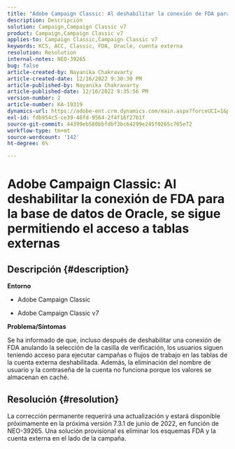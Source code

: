 ```yaml
---
title: "Adobe Campaign Classic: Al deshabilitar la conexión de FDA para la base de datos de Oracle, se sigue permitiendo el acceso a tablas externas"
description: Descripción
solution: Campaign,Campaign Classic v7
product: Campaign,Campaign Classic v7
applies-to: Campaign Classic,Campaign Classic v7
keywords: KCS, ACC, Classic, FDA, Oracle, cuenta externa
resolution: Resolution
internal-notes: NEO-39265
bug: false
article-created-by: Nayanika Chakravarty
article-created-date: 12/16/2022 9:30:30 PM
article-published-by: Nayanika Chakravarty
article-published-date: 12/16/2022 9:35:56 PM
version-number: 2
article-number: KA-19319
dynamics-url: https://adobe-ent.crm.dynamics.com/main.aspx?forceUCI=1&pagetype=entityrecord&etn=knowledgearticle&id=1119dbd7-887d-ed11-81ac-6045bd006079
exl-id: fdb954c5-ce39-46fd-9564-2f4f16f27b1f
source-git-commit: 44399eb580bbfdbf3bc64299e245f0265c765e72
workflow-type: tm+mt
source-wordcount: '142'
ht-degree: 6%

---
```


# Adobe Campaign Classic: Al deshabilitar la conexión de FDA para la base de datos de Oracle, se sigue permitiendo el acceso a tablas externas

## Descripción {#description}


<b>Entorno</b>

- Adobe Campaign Classic

- Adobe Campaign Classic v7

<b>Problema/Síntomas</b>

Se ha informado de que, incluso después de deshabilitar una conexión de FDA anulando la selección de la casilla de verificación, los usuarios siguen teniendo acceso para ejecutar campañas o flujos de trabajo en las tablas de la cuenta externa deshabilitada. Además, la eliminación del nombre de usuario y la contraseña de la cuenta no funciona porque los valores se almacenan en caché.






## Resolución {#resolution}


La corrección permanente requerirá una actualización y estará disponible próximamente en la próxima versión 7.3.1 de junio de 2022, en función de NEO-39265. Una solución provisional es eliminar los esquemas FDA y la cuenta externa en el lado de la campaña.
